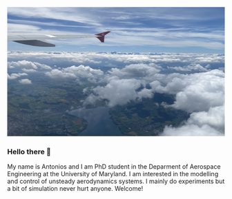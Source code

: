 <img src="images/swiss.jpg" alt="drawin" width="700" height="300"/>

### Hello there 👋
My name is Antonios and I am PhD student in the Deparment of Aerospace Engineering at the University of Maryland. I am interested in the modelling and control of unsteady aerodynamics systems. I mainly do experiments but a bit of simulation never hurt anyone. Welcome! 


<!--
**antoniosgeme/antoniosgeme** is a ✨ _special_ ✨ repository because its `README.md` (this file) appears on your GitHub profile.

Here are some ideas to get you started:

- 🔭 I’m currently working on ...
- 🌱 I’m currently learning ...
- 👯 I’m looking to collaborate on ...
- 🤔 I’m looking for help with ...
- 💬 Ask me about ...
- 📫 How to reach me: ...
- 😄 Pronouns: ...
- ⚡ Fun fact: ...
-->
